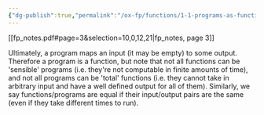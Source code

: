 ```yaml
---
{"dg-publish":true,"permalink":"/ox-fp/functions/1-1-programs-as-functions/"}
---
```


[[fp_notes.pdf#page=3&selection=10,0,12,21|fp_notes, page 3]]

Ultimately, a program maps an input (it may be empty) to some output. Therefore a program is a function, but note that not all functions can be 'sensible' programs (i.e. they're not computable in finite amounts of time), and not all programs can be 'total' functions (i.e. they cannot take in arbitrary input and have a well defined output for all of them). Similarly, we say functions/programs are equal if their input/output pairs are the same (even if they take different times to run).
